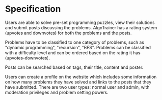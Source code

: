 # Specification

Users are able to solve pre-set programming puzzles, view their solutions and submit posts discussing the problems. 
AlgoTrainer has a rating system (upvotes and downvotes) for both the problems and the posts. 

Problems have to be classified to one category of problems, such as "dynamic programming", "recursion", "BFS".
Problems can be classified with a difficulty level and can be ordered based on the rating it has (upvotes-downvotes).

Posts can be searched based on tags, their title, content and poster.

Users can create a profile on the website which includes some information on how many problems they have solved and links to the posts that they have submitted.
There are two user types: normal user and admin, with moderation privileges and problem setting powers.
